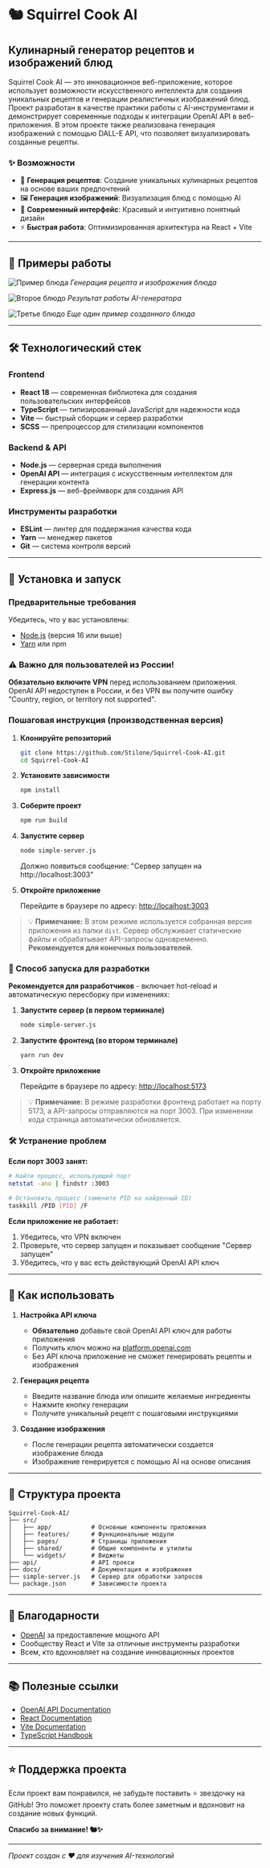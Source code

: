 ﻿# 🐿️ Squirrel Cook AI

## Кулинарный генератор рецептов и изображений блюд

Squirrel Cook AI — это инновационное веб-приложение, которое использует возможности искусственного интеллекта для создания уникальных рецептов и генерации реалистичных изображений блюд. Проект разработан в качестве практики работы с AI-инструментами и демонстрирует современные подходы к интеграции OpenAI API в веб-приложения. В этом проекте также реализована генерация изображений с помощью DALL-E API, что позволяет визуализировать созданные рецепты.

### ✨ Возможности

- 🍳 **Генерация рецептов**: Создание уникальных кулинарных рецептов на основе ваших предпочтений
- 🖼️ **Генерация изображений**: Визуализация блюд с помощью AI
- 🎨 **Современный интерфейс**: Красивый и интуитивно понятный дизайн
- ⚡ **Быстрая работа**: Оптимизированная архитектура на React + Vite

---

## 📸 Примеры работы

![Пример блюда](docs/images/first-image.jpg)
*Генерация рецепта и изображения блюда*

![Второе блюдо](docs/images/second-image.jpg)
*Результат работы AI-генератора*

![Третье блюдо](docs/images/last-image.jpg)
*Еще один пример созданного блюда*

---

## 🛠️ Технологический стек

### Frontend
- **React 18** — современная библиотека для создания пользовательских интерфейсов
- **TypeScript** — типизированный JavaScript для надежности кода
- **Vite** — быстрый сборщик и сервер разработки
- **SCSS** — препроцессор для стилизации компонентов

### Backend & API
- **Node.js** — серверная среда выполнения
- **OpenAI API** — интеграция с искусственным интеллектом для генерации контента
- **Express.js** — веб-фреймворк для создания API

### Инструменты разработки
- **ESLint** — линтер для поддержания качества кода
- **Yarn** — менеджер пакетов
- **Git** — система контроля версий

---

## 🚀 Установка и запуск

### Предварительные требования

Убедитесь, что у вас установлены:
- [Node.js](https://nodejs.org/) (версия 16 или выше)
- [Yarn](https://classic.yarnpkg.com/) или npm

### ⚠️ Важно для пользователей из России!

**Обязательно включите VPN** перед использованием приложения. OpenAI API недоступен в России, и без VPN вы получите ошибку "Country, region, or territory not supported".

### Пошаговая инструкция (производственная версия)

1. **Клонируйте репозиторий**
   ```bash
   git clone https://github.com/Stilone/Squirrel-Cook-AI.git
   cd Squirrel-Cook-AI
   ```

2. **Установите зависимости**
   ```bash
   npm install
   ```

3. **Соберите проект**
   ```bash
   npm run build
   ```

4. **Запустите сервер**
   ```bash
   node simple-server.js
   ```
   
   Должно появиться сообщение: "Сервер запущен на http://localhost:3003"

5. **Откройте приложение**
   
   Перейдите в браузере по адресу: [http://localhost:3003](http://localhost:3003)

> 💡 **Примечание:** В этом режиме используется собранная версия приложения из папки `dist`. Сервер обслуживает статические файлы и обрабатывает API-запросы одновременно. **Рекомендуется для конечных пользователей.**

### 🔧 Способ запуска для разработки

**Рекомендуется для разработчиков** - включает hot-reload и автоматическую пересборку при изменениях:

1. **Запустите сервер (в первом терминале)**
   ```bash
   node simple-server.js
   ```

2. **Запустите фронтенд (во втором терминале)**
   ```bash
   yarn run dev
   ```

3. **Откройте приложение**
   
   Перейдите в браузере по адресу: [http://localhost:5173](http://localhost:5173)

> 💡 **Примечание:** В режиме разработки фронтенд работает на порту 5173, а API-запросы отправляются на порт 3003. При изменении кода страница автоматически обновляется.

### 🛠️ Устранение проблем

**Если порт 3003 занят:**
```bash
# Найти процесс, использующий порт
netstat -ano | findstr :3003

# Остановить процесс (замените PID на найденный ID)
taskkill /PID [PID] /F
```

**Если приложение не работает:**
1. Убедитесь, что VPN включен
2. Проверьте, что сервер запущен и показывает сообщение "Сервер запущен"
3. Убедитесь, что у вас есть действующий OpenAI API ключ

---

## 🎯 Как использовать

1. **Настройка API ключа**
   - **Обязательно** добавьте свой OpenAI API ключ для работы приложения
   - Получить ключ можно на [platform.openai.com](https://platform.openai.com/account/api-keys)
   - Без API ключа приложение не сможет генерировать рецепты и изображения

2. **Генерация рецепта**
   - Введите название блюда или опишите желаемые ингредиенты
   - Нажмите кнопку генерации
   - Получите уникальный рецепт с пошаговыми инструкциями

3. **Создание изображения**
   - После генерации рецепта автоматически создается изображение блюда
   - Изображение генерируется с помощью AI на основе описания

---

## 📁 Структура проекта

```
Squirrel-Cook-AI/
├── src/
│   ├── app/           # Основные компоненты приложения
│   ├── features/      # Функциональные модули
│   ├── pages/         # Страницы приложения
│   ├── shared/        # Общие компоненты и утилиты
│   └── widgets/       # Виджеты
├── api/               # API прокси
├── docs/              # Документация и изображения
├── simple-server.js   # Сервер для обработки запросов
└── package.json       # Зависимости проекта
```

---

## 🤝 Благодарности

- [OpenAI](https://openai.com/) за предоставление мощного API
- Сообществу React и Vite за отличные инструменты разработки
- Всем, кто вдохновляет на создание инновационных проектов

---

## 📚 Полезные ссылки

- [OpenAI API Documentation](https://platform.openai.com/docs/api-reference/chat)
- [React Documentation](https://reactjs.org/docs/)
- [Vite Documentation](https://vitejs.dev/guide/)
- [TypeScript Handbook](https://www.typescriptlang.org/docs/)

---

## ⭐ Поддержка проекта

Если проект вам понравился, не забудьте поставить ⭐ звездочку на GitHub! Это поможет проекту стать более заметным и вдохновит на создание новых функций.

**Спасибо за внимание! 🐿️✨**

---

*Проект создан с ❤️ для изучения AI-технологий*

